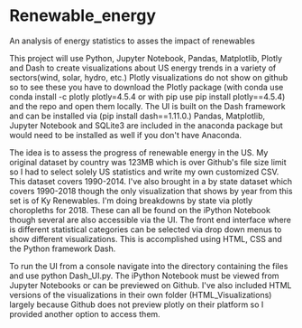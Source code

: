 # Renewable_energy
An analysis of energy statistics to asses the impact of renewables

This project will use Python, Jupyter Notebook, Pandas, Matplotlib, Plotly and Dash to create visualizations about US energy trends in a 
variety of sectors(wind, solar, hydro, etc.) Plotly visualizations do not show on github so to see these you have to download the Plotly package (with conda use conda install -c plotly plotly=4.5.4 or with pip use pip install plotly==4.5.4) and the repo and open them locally. The UI is built on the Dash framework and can be installed via (pip install dash==1.11.0.) Pandas, Matplotlib, Jupyter Notebook and SQLite3 are included in the anaconda package but would need to be installed as well if you don't have Anaconda. 

The idea is to assess the progress of renewable energy in the US. My original dataset by country was 123MB which is over Github's file size limit so I had to select solely US statistics and write my own customized CSV. This dataset covers 1990-2014. I've also brought in a by state dataset which covers 1990-2018 though the only visualization that shows by year from this set is of Ky Renewables. I'm doing breakdowns by state via plotly choropleths for 2018. These can all be found on the iPython Notebook though several are also accessible via the UI. The front end interface where is different statistical categories can be selected via drop down menus to show different visualizations. This is accomplished using HTML, CSS and the Python framework Dash. 

To run the UI from a console navigate into the directory containing the files and use python Dash_UI.py. The iPython Notebook must be viewed from Jupyter Notebooks or can be previewed on Github. I've also included HTML versions of the visualizations in their own folder (HTML_Visualizations) largely because Github does not preview plotly on their platform so I provided another option to access them. 
